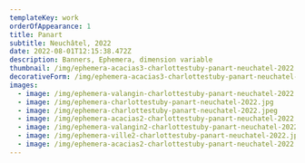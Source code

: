 ```yaml
---
templateKey: work
orderOfAppearance: 1
title: Panart
subtitle: Neuchâtel, 2022
date: 2022-08-01T12:15:38.472Z
description: Banners, Ephemera, dimension variable
thumbnail: /img/ephemera-acacias3-charlottestuby-panart-neuchatel-2022.jpg
decorativeForm: /img/ephemera-acacias3-charlottestuby-panart-neuchatel-2022.jpg
images:
  - image: /img/ephemera-valangin-charlottestuby-panart-neuchatel-2022.jpg
  - image: /img/ephemera-charlottestuby-panart-neuchatel-2022.jpg
  - image: /img/ephemera-charlottestuby-panart-neuchatel-2022.jpeg
  - image: /img/ephemera-acacias2-charlottestuby-panart-neuchatel-2022.jpg
  - image: /img/ephemera-valangin2-charlottestuby-panart-neuchatel-2022.jpg
  - image: /img/ephemera-ville2-charlottestuby-panart-neuchatel-2022.jpg
  - image: /img/ephemera-acacias2-charlottestuby-panart-neuchatel-2022.jpg
---
```

